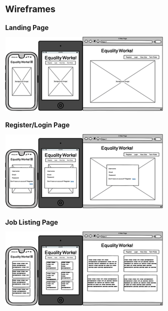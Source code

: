 # Wireframes


## Landing Page

![landing-page](wireframes/landing-page.png)

## Register/Login Page

![landing-page](wireframes/login-page.png)

## Job Listing Page

![landing-page](wireframes/job-listing-page.png)
